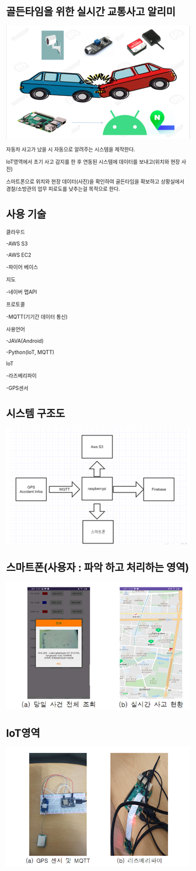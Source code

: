 # 골든타임을 위한 실시간 교통사고 알리미


<img src="https://github.com/jeonyuzin/realtimetrafficaccident/blob/main/readimg/pre.png">

자동차 사고가 났을 시 자동으로 알려주는 시스템을 제작한다.

IoT영역에서 초기 사고 감지를 한 후 연동된 시스템에 데이터를 보내고(위치와 현장 사진) 

스마트폰으로 위치와 현장 데이터(사진)을 확인하여 골든타임을 확보하고 상황실에서 경찰/소방관의 업무 피로도를 낮추는걸 목적으로 한다.


# 사용 기술


클라우드

-AWS S3

-AWS EC2

-파이어 베이스

지도

-네이버 맵API

프로토콜

-MQTT(기기간 데이터 통신)

사용언어

-JAVA(Android)

-Python(IoT, MQTT)

IoT

-라즈베리파이

-GPS센서

# 시스템 구조도


<img src="https://github.com/jeonyuzin/realtimetrafficaccident/blob/main/readimg/structure.png">

# 스마트폰(사용자 : 파악 하고 처리하는 영역)


<img src="https://github.com/jeonyuzin/realtimetrafficaccident/blob/main/readimg/position.png">

# IoT영역


<img src="https://github.com/jeonyuzin/realtimetrafficaccident/blob/main/readimg/iot.png">
